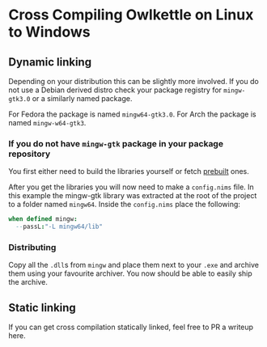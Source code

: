 # Cross Compiling Owlkettle on Linux to Windows


## Dynamic linking
Depending on your distribution this can be slightly more involved.
If you do not use a Debian derived distro check your package registry for `mingw-gtk3.0` or a similarly named package.

For Fedora the package is named `mingw64-gtk3.0`.
For Arch the package is named `mingw-w64-gtk3`.

### If you do not have `mingw-gtk` package in your package repository
You first either need to build the libraries yourself or fetch [prebuilt](https://github.com/qarmin/gtk_library_store/releases) ones.

After you get the libraries you will now need to make a `config.nims` file.
In this example the mingw-gtk library was extracted at the root of the project to a folder named `mingw64`.
Inside the `config.nims` place the following:
```nim
when defined mingw:
  --passL:"-L mingw64/lib"
```

### Distributing
Copy all the `.dll`s from `mingw` and place them next to your `.exe` and archive them using your favourite archiver.
You now should be able to easily ship the archive.


## Static linking
If you can get cross compilation statically linked, feel free to PR a writeup here.
